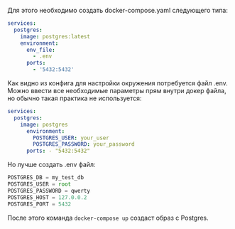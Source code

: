 Для этого необходимо создать docker-compose.yaml следующего типа:
```yaml
services:
  postgres:
    image: postgres:latest
    environment:
      env_file:
        - .env
      ports:
        - '5432:5432'
```
Как видно из конфига для настройки окружения потребуется файл .env. Можно ввести все необходимые параметры прям внутри докер файла, но обычно такая практика не используется:
```yaml
services:
  postgres:
    image: postgres 
	  environment: 
		POSTGRES_USER: your_user 
		POSTGRES_PASSWORD: your_password 
	  ports: - "5432:5432"
```
Но лучше создать .env файл:
```js
POSTGRES_DB = my_test_db
POSTGRES_USER = root
POSTGRES_PASSWORD = qwerty
POSTGRES_HOST = 127.0.0.2
POSTGRES_PORT = 5432
```
После этого команда `docker-compose up` создаст образ с Postgres.